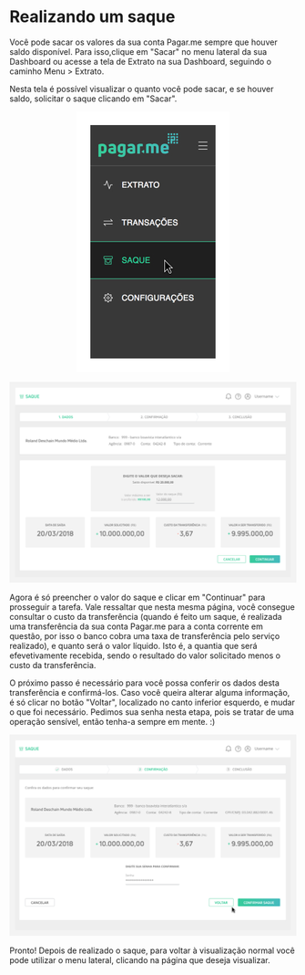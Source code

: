 # Realizando um saque 

Você pode sacar os valores da sua conta Pagar.me sempre que houver saldo disponível. Para isso,clique em "Sacar" no menu lateral da sua Dashboard ou acesse a tela de Extrato na sua Dashboard, seguindo o caminho Menu > Extrato. 

Nesta tela é possível visualizar o quanto você pode sacar, e se houver saldo, solicitar o saque clicando em "Sacar". 

<p align="center"> <img src="img/Saque/MenuNavegacaoSaque.jpg" alt="Menu Saque"/> </p>

<p align="center"> <img src="img/Saque/ModalSaque.jpg" alt="Modal Saque"/> </p>


Agora é só preencher o valor do saque e clicar em "Continuar" para prosseguir a tarefa. Vale ressaltar que nesta mesma página, você consegue consultar o custo da transferência (quando é feito um saque, é realizada uma transferência da sua conta Pagar.me para a conta corrente em questão, por isso o banco cobra uma taxa de transferência pelo serviço realizado), e quanto será o valor líquido. Isto é, a quantia que será efevetivamente recebida, sendo o resultado do valor solicitado menos o custo da transferência. 

O próximo passo é necessário para você possa conferir os dados desta transferência e confirmá-los. Caso você queira alterar alguma informação, é só clicar no botão "Voltar", localizado no canto inferior esquerdo, e mudar o que foi necessário. 
Pedimos sua senha nesta etapa, pois se tratar de uma operação sensível, então tenha-a sempre em mente. :) 

<p align="center"> <img src="img/Saque/ConfirmarSaque.jpg" alt="Confirmação Saque"/> </p>

Pronto! Depois de realizado o saque, para voltar à visualização normal você pode utilizar o menu lateral, clicando na página que deseja visualizar. 




